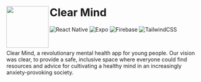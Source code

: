&nbsp;

# Clear Mind <img src="https://firebasestorage.googleapis.com/v0/b/my-digital-project-aa48f.appspot.com/o/web%2FSombre.svg?alt=media&token=23f75bf4-368a-4b24-a5ac-eea45548d523" width="110" align="left">

![React Native](https://img.shields.io/badge/react_native-%2320232a.svg?style=for-the-badge&logo=react&logoColor=333333&color=E0DBFF)
![Expo](https://img.shields.io/badge/expo-1C1E24?style=for-the-badge&logo=expo&logoColor=333333&color=E0DBFF)
![Firebase](https://img.shields.io/badge/firebase-%23039BE5.svg?style=for-the-badge&logoColor=333333&color=E0DBFF)
![TailwindCSS](https://img.shields.io/badge/tailwindcss-%2338B2AC.svg?style=for-the-badge&logo=tailwind-css&logoColor=333333&color=E0DBFF)

&nbsp;

Clear Mind, a revolutionary mental health app for young people. Our vision was clear, to provide a safe, inclusive space where everyone could find resources and advice for cultivating a healthy mind in an increasingly anxiety-provoking society.

&nbsp;
